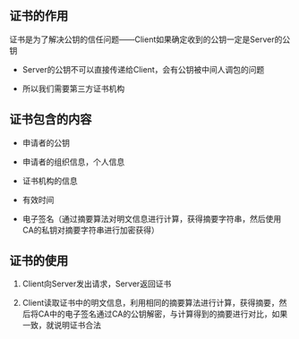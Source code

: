 ## 证书的作用

证书是为了解决公钥的信任问题——Client如果确定收到的公钥一定是Server的公钥

* Server的公钥不可以直接传递给Client，会有公钥被中间人调包的问题

* 所以我们需要第三方证书机构



## 证书包含的内容

* 申请者的公钥

* 申请者的组织信息，个人信息

* 证书机构的信息

* 有效时间

* 电子签名（通过摘要算法对明文信息进行计算，获得摘要字符串，然后使用CA的私钥对摘要字符串进行加密获得）



## 证书的使用

1. Client向Server发出请求，Server返回证书

2. Client读取证书中的明文信息，利用相同的摘要算法进行计算，获得摘要，然后将CA中的电子签名通过CA的公钥解密，与计算得到的摘要进行对比，如果一致，就说明证书合法

